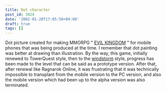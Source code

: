 ```yaml
---
title: Dot character
post_id: 3024
date: '2002-01-20T17:05:50+09:00'
draft: true
tags: []
---
```


Dot picture created for making MMORPG " [EVIL KINGDOM](https://danmaq.com/tag/evil-kingdom) " for mobile phones that was being produced at the time. I remember that dot painting was better at drawing than illustration. By the way, this game, initially renewed to TowerQuest style, then to the [windstorm](http://www.e-jam.co.jp/shinto/) style, progress has been made to the level that can be said as a prototype version. After that, after renewal like Ragnarok Online, it was frustrating that it was technically impossible to transplant from the mobile version to the PC version, and also the mobile version which had been up to the alpha version was also terminated.
